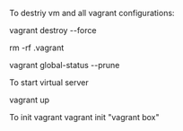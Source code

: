 To destriy vm and all vagrant configurations:

vagrant destroy --force

rm -rf .vagrant

vagrant global-status --prune

To start virtual server

vagrant up

To init vagrant
vagrant init "vagrant box"
